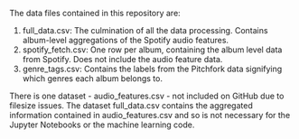 The data files contained in this repository are: 

1. full_data.csv: The culmination of all the data processing. Contains album-level aggregations of the Spotify audio features. 
2. spotify_fetch.csv: One row per album, containing the album level data from Spotify. Does not include the audio feature data. 
3. genre_tags.csv: Contains the labels from the Pitchfork data signifying which genres each album belongs to. 

There is one dataset - audio_features.csv - not included on GitHub due to filesize issues. The dataset full_data.csv contains the aggregated information contained in audio_features.csv and so is not necessary for the Jupyter Notebooks or the machine learning code.
